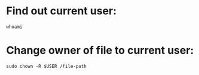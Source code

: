 # Find out current user:
`whoami`

# Change owner of file to current user:
`sudo chown -R $USER /file-path`

